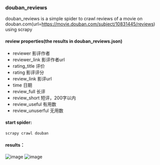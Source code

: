 ### douban_reviews 

douban_reviews is a simple spider to crawl reviews of a movie on douban.com(url=https://movie.douban.com/subject/10831445/reviews) using scrapy

#### review properties(the results in douban_reviews.json)
* reviewer 影评作者
* reviewer_link 影评作者url
* rating_title	评价
* rating	影评评分
* review_link	影评url	
* time	日期	
* review_full	长评
* review_short	短评，200字以内	
* review_useful	有用数
* review_unuserful	无用数

#### start spider:
`scrapy crawl douban`

#### results：
![image](douban_reviews/img/003.jpg)
![image](douban_reviews/img/004.jpg)




